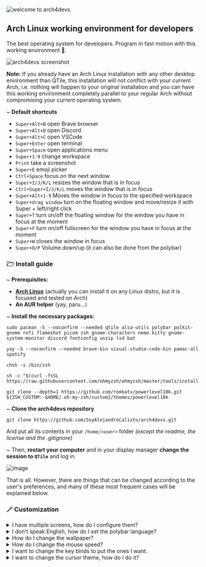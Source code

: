 ![welcome to arch4devs](https://github.com/SoyAlejandroCalixto/arch4devs/assets/97924741/ea0fd3db-20ac-49f0-877d-43026d058139)

## Arch Linux working environment for developers

The best operating system for developers. Program in fast motion with this working environment 🚀.

![arch4devs screenshot](https://github.com/SoyAlejandroCalixto/arch4devs/assets/97924741/32159b60-efe6-4dad-b53b-ff605b58dfdb)


**Note:** If you already have an Arch Linux installation with any other desktop environment than QTile, this installation will not conflict with your current Arch, i.e. nothing will happen to your original installation and you can have this working environment completely parallel to your regular Arch without compromising your current operating system.

~ **Default shortcuts**

* ```Super+Alt+B``` open Brave browser
* ```Super+Alt+D``` open Discord
* ```Super+Alt+C``` open VSCode
* ```Super+Enter``` open terminal
* ```Super+Space``` open applications menu
* ```Super+1-9``` change workspace
* ```Print``` take a screenshot
* ```Super+E``` emoji picker
* ```Ctrl+Space``` focus on the next window
* ```Super+I/J/K/L``` resizes the window that is in focus
* ```Ctrl+Super+I/J/K/L``` moves the window that is in focus
* ```Super+Alt+1-9``` Moves the window in focus to the specified workspace
* ```Super+drag window``` turn on the floating window and move/resize it with Super + left/right click
* ```Super+T``` turn on/off the floating window for the window you have in focus at the moment
* ```Super+F``` turn on/off fullscreen for the window you have in focus at the moment
* ```Super+W``` closes the window in focus
* ```Super+O/P``` Volume down/up (it can also be done from the polybar)

### 🗁 Install guide

~ **Prerequisites:**
* **[Arch Linux](https://wiki.archlinux.org/title/Installation_guide)** (actually you can install it on any Linux distro, but it is focused and tested on Arch)
* **An AUR helper** (yay, paru...)

~ **Install the necessary packages:**
~~~
sudo pacman -S --noconfirm --needed qtile alsa-utils polybar polkit-gnome rofi flameshot picom zsh gnome-characters nemo kitty gnome-system-monitor discord fontconfig unzip lsd bat

yay -S --noconfirm --needed brave-bin visual-studio-code-bin pamac-all spotify

chsh -s /bin/zsh

sh -c "$(curl -fsSL https://raw.githubusercontent.com/ohmyzsh/ohmyzsh/master/tools/install.sh)"

git clone --depth=1 https://github.com/romkatv/powerlevel10k.git ${ZSH_CUSTOM:-$HOME/.oh-my-zsh/custom}/themes/powerlevel10k
~~~

~ **Clone the arch4devs repository**
~~~
git clone https://github.com/SoyAlejandroCalixto/arch4devs.git
~~~
And put all its contents in your ```/home/<user>``` folder *(except the readme, the license and the .gitignore)*

~ Then, **restart your computer** and in your display manager **change the session to ```QTile```** and log in.

![image](https://github.com/SoyAlejandroCalixto/arch4devs/assets/97924741/e8abd385-ce3a-4ab3-a990-5891678c15be)

That is all. However, there are things that can be changed according to the user's preferences, and many of these most frequent cases will be explained below.

### 🪄 Customization

<details>
<summary>I have multiple screens, how do I configure them?</summary>

Go to ```~/.config/qtile/modules/visual.py``` and add to the Python list named ```screens``` as many ```screen()``` objects as you have screens, for example, if you have 2 monitors:
~~~
screens = [
    Screen(
        wallpaper='~/.local/share/backgrounds/my_wallpaper.png',
        wallpaper_mode='stretch',
    ),
    Screen(
        wallpaper='~/.local/share/backgrounds/my_wallpaper.png',
        wallpaper_mode='stretch',
    ),
]
~~~

Then go to ```~/.config/polybar/config.ini``` and look for the part that says:
~~~
[bar/rightbar]
monitor = HDMI-1
...
~~~
and in the ```monitor``` property change ```HDMI-1``` to the display where you want to put this second polybar *(if you only want to have a single polybar, ignore all this)*, to see the list of displays you have, install the ```xorg-xrandr``` package and run the ```xrandr``` command to see a list.

> **Note:** You can create as many polybars as you want for as many monitors as you want, you only have to copy and paste the code of the ```[bar/rightbar]``` as many times as you want, but changing the name ```rightbar``` to avoid duplicity problems, and changing the ```monitor``` property to the desired display.

And finally go to your autostart script, located in ```~/.config/qtile/autostart.sh``` and add ```polybar rightbar &``` to auto-initialize that polybar at login.
~~~
#!/bin/sh
picom &
polybar leftbar &
polybar rightbar &
/usr/lib/polkit-gnome/polkit-gnome-authentication-agent-1 &
~~~

**Restart the computer.**

In addition, if you want to change the **main monitor**, install the ```xorg-xrandr``` package and add this line as the first command in your autostart script, located in ```~/.config/qtile/autostart.sh```:
~~~
#!/bin/sh
xrandr --output HDMI-1 --primary &
...
~~~
Changing ```HDMI-1``` to the display you want to set as the main display. Then **restart your computer.**
</details>

<details>
<summary>I don't speak English, how do I set the polybar language?</summary>

To change the language of certain elements that polybar has, go to ```~/.config/polybar/config.ini``` and look where it says:
~~~
[bar/<any bar>]
# locale = es_ES.UTF-8
~~~

uncomment the line with the ```#``` and put the value you want, for example, ```es_ES.utf-8``` would set the language to Spanish.

**Restart the computer.**
</details>

<details>
<summary>How do I change the wallpaper?</summary>

Go to ```~/.config/qtile/modules/visual.py``` and look at the Python list called ```screens```:
~~~
screens = [
    Screen(
        wallpaper='~/.local/share/backgrounds/7.png',
        wallpaper_mode='stretch',
    )
]
~~~
This list has one or more ```Screen()``` objects, whose first parameter is ```wallpaper```, change the path to the path of your desired wallpaper, and **restart the computer**.
</details>

<details>
<summary>How do I change the mouse speed?</summary>

install the ```xorg-xinput``` package, and run the ```xinput list``` command to see a list of connected devices along with their ID, and remember the ID of your mouse.

Assuming your mouse has ID ```12```, run ```xinput --list-props 12``` to see the list of properties that your mouse has.

Among all the results it gives you, look for the name of the property that could set the mouse speed. In my case it is ```libinput Accel Speed```, however in your case it could change.

Knowing this, run the command:
~~~
xinput --set-prop <your-mouse-id> 'libinput Accel Speed' <a number between -1 and 1>
~~~

To prevent this from being reset to its default value every time you restart the computer, add the command to your autostart script located at ```~/.config/qtile/autostart.sh```:
~~~
#!/bin/sh
xinput --set-prop 12 'libinput Accel Speed' -0.5 &
...
~~~
</details>

<details>
<summary>I want to change the key binds to put the ones I want.</summary>

Go to ```~/.config/qtile/modules/binds.py```:
~~~
keys_binds = [
    ...
    # spawn apps
    Key([super, alt], "b", lazy.spawn('brave')),
    Key([super, alt], "c", lazy.spawn('code')),
    Key([super, alt], "d", lazy.spawn('discord')),
    Key([super], "Return", lazy.spawn(default_terminal)),
    ...
]
~~~
Here you will find all current key binds. Modify, delete or add as many as you want in that file, and then **restart the computer** for the changes to take effect. The ```lazy.spawn("command")``` function executes a command.
</details>

<details>
<summary>I want to change the cursor theme, how do I do it?</summary>

First, download the theme of your choice, for example, I am going to install the ```Bibata-Modern-Classic``` theme from [here](https://www.pling.com/p/1914825).

If you want to set this cursor for your entire OS, paste the theme folder in ```/usr/share/icons/```.

The only thing left to do now is to set the theme as default. In case you have installed the theme for your entire OS, you must edit the file ```/usr/share/icons/default/index.theme```, and put the following content:

~~~
[Icon Theme]
Inherits=Bibata-Modern-Classic
~~~

The next time you **restart your computer** you will have that cursor set.



</details>